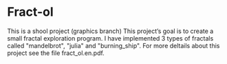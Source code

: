 # Fract-ol
This is a shool project (graphics branch)
This project’s goal is to create a small fractal exploration program. I have implemented 3 types of fractals called "mandelbrot", "julia" and "burning_ship".
For more deltails about this project see the file fract_ol.en.pdf.
